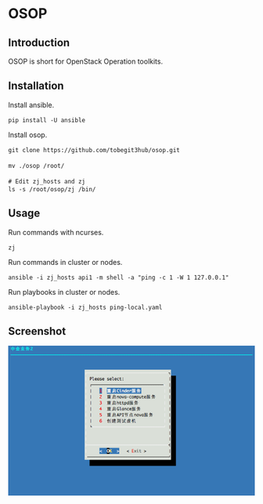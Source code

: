 # OSOP

## Introduction

OSOP is short for OpenStack Operation toolkits.

## Installation

Install ansible.

```
pip install -U ansible
```

Install osop.

```
git clone https://github.com/tobegit3hub/osop.git

mv ./osop /root/

# Edit zj_hosts and zj
ls -s /root/osop/zj /bin/
```

## Usage

Run commands with ncurses.

```
zj
```

Run commands in cluster or nodes.

```
ansible -i zj_hosts api1 -m shell -a "ping -c 1 -W 1 127.0.0.1"
```

Run playbooks in cluster or nodes.

```
ansible-playbook -i zj_hosts ping-local.yaml
```

## Screenshot

![](./screenshot.png)